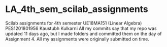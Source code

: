 # LA_4th_sem_scilab_assignments
Scilab assignments for 4th semester UE18MA151 (Linear Algebra)
PES1201801956
Kaustubh Kulkarni
All my commits say that my repo was updated 11 days ago, but I made folders and committed them on the day of Assignment 4. All my assignments were originally submitted on time.
